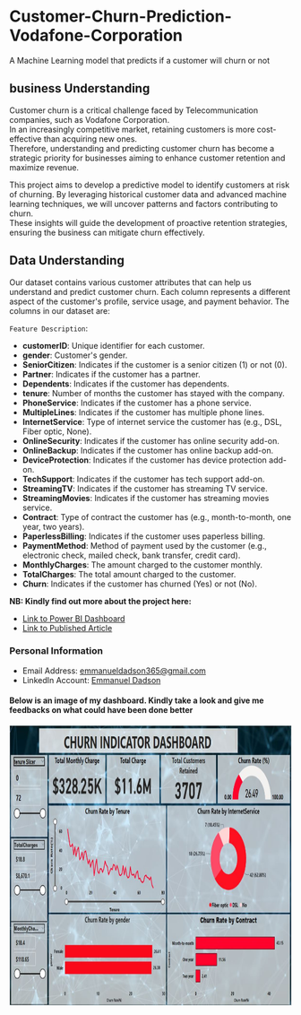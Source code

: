 # Customer-Churn-Prediction-Vodafone-Corporation
A Machine Learning model that predicts if a customer will churn or not

## business Understanding
Customer churn is a critical challenge faced by Telecommunication companies, such as Vodafone Corporation.<br>In an increasingly competitive market, retaining customers is more cost-effective than acquiring new ones.<br>Therefore, understanding and predicting customer churn has become a strategic priority for businesses aiming to enhance customer retention and maximize revenue.

This project aims to develop a predictive model to identify customers at risk of churning. By leveraging historical customer data and advanced machine learning techniques, we will uncover patterns and factors contributing to churn.<br>These insights will guide the development of proactive retention strategies, ensuring the business can mitigate churn effectively.

## Data Understanding
Our dataset contains various customer attributes that can help us understand and predict customer churn. Each column represents a different aspect of the customer's profile, service usage, and payment behavior. The columns in our dataset are:

`Feature Description`:
- **customerID**: Unique identifier for each customer.
- **gender**: Customer's gender.
- **SeniorCitizen**: Indicates if the customer is a senior citizen (1) or not (0).
- **Partner**: Indicates if the customer has a partner.
- **Dependents**: Indicates if the customer has dependents.
- **tenure**: Number of months the customer has stayed with the company.
- **PhoneService**: Indicates if the customer has a phone service.
- **MultipleLines**: Indicates if the customer has multiple phone lines.
- **InternetService**: Type of internet service the customer has (e.g., DSL, Fiber optic, None).
- **OnlineSecurity**: Indicates if the customer has online security add-on.
- **OnlineBackup**: Indicates if the customer has online backup add-on.
- **DeviceProtection**: Indicates if the customer has device protection add-on.
- **TechSupport**: Indicates if the customer has tech support add-on.
- **StreamingTV**: Indicates if the customer has streaming TV service.
- **StreamingMovies**: Indicates if the customer has streaming movies service.
- **Contract**: Type of contract the customer has (e.g., month-to-month, one year, two years).
- **PaperlessBilling**: Indicates if the customer uses paperless billing.
- **PaymentMethod**: Method of payment used by the customer (e.g., electronic check, mailed check, bank transfer, credit card).
- **MonthlyCharges**: The amount charged to the customer monthly.
- **TotalCharges**: The total amount charged to the customer.
- **Churn**: Indicates if the customer has churned (Yes) or not (No).

**NB: Kindly find out more about the project here:**<br>
- [Link to Power BI Dashboard](https://app.powerbi.com/view?r=eyJrIjoiYWI5YTM2NjAtNzZjNC00MjZlLWIwYTAtZDhhYWI5YmE5YTMzIiwidCI6IjQ0ODdiNTJmLWYxMTgtNDgzMC1iNDlkLTNjMjk4Y2I3MTA3NSJ9)<br>
- [Link to Published Article](https://medium.com/@emmanueldadson36/customer-churn-prediction-classification-project-7ecad8b59f2e)

### Personal Information
- Email Address: emmanueldadson365@gmail.com<br>
- LinkedIn Account: [Emmanuel Dadson](https://www.linkedin.com/in/emmanuel-dadson)<br>
#### Below is an image of my dashboard. Kindly take a look and give me feedbacks on what could have been done better
<img src="images\Dashboard_image.JPG" width="900" height="500" />


